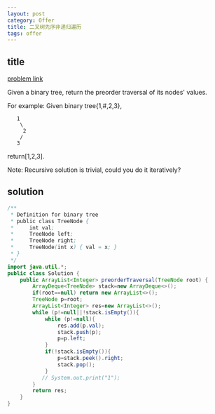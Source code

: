 ```yaml
---
layout: post
category: Offer
title: 二叉树先序非递归遍历
tags: offer
---
```


## title
[problem link](https://www.nowcoder.com/practice/501fb3ca49bb4474bf5fa87274e884b4?tpId=46&tqId=29036&rp=1&ru=/ta/leetcode&qru=/ta/leetcode/question-ranking)

Given a binary tree, return the preorder traversal of its nodes' values.

For example:
Given binary tree{1,#,2,3},

	   1
	    \
	     2
	    /
	   3

return[1,2,3].

Note: Recursive solution is trivial, could you do it iteratively?

## solution


```java
/**
 * Definition for binary tree
 * public class TreeNode {
 *     int val;
 *     TreeNode left;
 *     TreeNode right;
 *     TreeNode(int x) { val = x; }
 * }
 */
import java.util.*;
public class Solution {
    public ArrayList<Integer> preorderTraversal(TreeNode root) {
        ArrayDeque<TreeNode> stack=new ArrayDeque<>();
        if(root==null) return new ArrayList<>();
        TreeNode p=root;
        ArrayList<Integer> res=new ArrayList<>();
        while (p!=null||!stack.isEmpty()){
            while (p!=null){
                res.add(p.val);
                stack.push(p);
                p=p.left;
            }
            if(!stack.isEmpty()){
                p=stack.peek().right;
                stack.pop();
            }
           // System.out.print("1");
        }
        return res;
    }
}

```